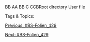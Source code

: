 BB
AA
BB
C CCBRoot directory
User file 

   Tags & Topics:
   

[Previous: #BS-Folien_429](BS-Folien_429.md)

[Next: #BS-Folien_429](BS-Folien_429.md)